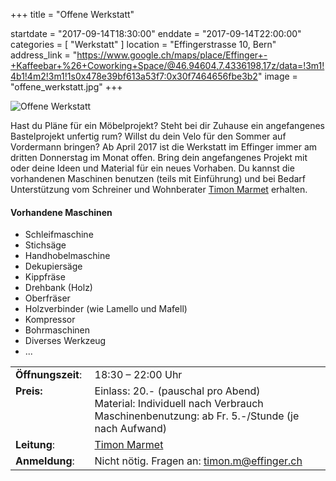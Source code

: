 +++
title = "Offene Werkstatt"

startdate = "2017-09-14T18:30:00"
enddate = "2017-09-14T22:00:00"
categories = [ "Werkstatt" ]
location = "Effingerstrasse 10, Bern"
address_link = "https://www.google.ch/maps/place/Effinger+-+Kaffeebar+%26+Coworking+Space/@46.94604,7.4336198,17z/data=!3m1!4b1!4m2!3m1!1s0x478e39bf613a53f7:0x30f7464656fbe3b2"
image = "offene_werkstatt.jpg"
+++

![Offene Werkstatt](offene_werkstatt.jpg)

Hast du Pläne für ein Möbelprojekt? Steht bei dir Zuhause ein angefangenes Bastelprojekt unfertig rum? Willst du dein Velo für den Sommer auf Vordermann bringen? Ab April 2017 ist die Werkstatt im Effinger immer am dritten Donnerstag im Monat offen. Bring dein angefangenes Projekt mit oder deine Ideen und Material für ein neues Vorhaben. Du kannst die vorhandenen Maschinen benutzen (teils mit Einführung) und bei Bedarf Unterstützung vom Schreiner und Wohnberater [Timon Marmet](/blog/portrait-timon-marmet/) erhalten.

#### Vorhandene Maschinen

- Schleifmaschine
- Stichsäge
- Handhobelmaschine
- Dekupiersäge
- Kippfräse
- Drehbank (Holz)
- Oberfräser
- Holzverbinder (wie Lamello und Mafell)
- Kompressor
- Bohrmaschinen
- Diverses Werkzeug
- ...


<table>
  <tr>
    <td style="vertical-align:top;">
      <strong>Öffnungszeit</strong>:&nbsp;
    </td>
    <td>18:30 – 22:00 Uhr</td>
  </tr>
  <tr>
    <td style="vertical-align:top;"><strong>Preis:</strong></td>
    <td>
      Einlass: 20.- (pauschal pro Abend)<br>
      Material: Individuell nach Verbrauch<br>
      Maschinenbenutzung: ab Fr. 5.-/Stunde (je nach Aufwand)
    </td>
  </tr>
  <tr>
    <td style="vertical-align:top;"><strong>Leitung</strong>:</td>
    <td><a href="/blog/portrait-timon-marmet">Timon Marmet</a></td>
  </tr>
  <tr>
    <td style="vertical-align:top;"><strong>Anmeldung</strong>:</td>
    <td>Nicht nötig. Fragen an: <a href="mailto:timon.m@effinger.ch">timon.m@effinger.ch</a></td>
  </tr>

</table>
